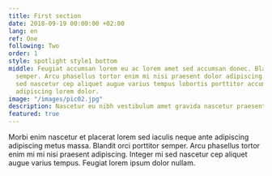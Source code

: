 ```yaml
---
title: First section
date: 2018-09-19 00:00:00 +02:00
lang: en
ref: One
following: Two
order: 1
style: spotlight style1 bottom
middle: Feugiat accumsan lorem eu ac lorem amet sed accumsan donec. Blandit orci porttitor
  semper. Arcu phasellus tortor enim mi nisi praesent dolor adipiscing. Integer mi
  sed nascetur cep aliquet augue varius tempus lobortis porttitor accumsan consequat
  adipiscing lorem dolor.
image: "/images/pic02.jpg"
description: Nascetur eu nibh vestibulum amet gravida nascetur praesent
featured: true
---
```


Morbi enim nascetur et placerat lorem sed iaculis neque ante
adipiscing adipiscing metus massa. Blandit orci porttitor semper.
Arcu phasellus tortor enim mi mi nisi praesent adipiscing. Integer
mi sed nascetur cep aliquet augue varius tempus. Feugiat lorem
ipsum dolor nullam.
